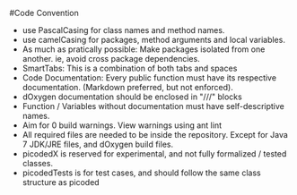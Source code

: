 #Code Convention 
+ use PascalCasing for class names and method names.
+ use camelCasing for packages, method arguments and local variables.
+ As much as pratically possible: Make packages isolated from one another. ie, avoid cross package dependencies.
+ SmartTabs: This is a combination of both tabs and spaces
+ Code Documentation: Every public function must have its respective documentation. (Markdown preferred, but not enforced).
+ dOxygen documentation should be enclosed in "///" blocks
+ Function / Variables without documentation must have self-descriptive names.
+ Aim for 0 build warnings. View warnings using ant lint
+ All required files are needed to be inside the repository. Except for Java 7 JDK/JRE files, and dOxygen build files.
+ picodedX is reserved for experimental, and not fully formalized / tested classes.
+ picodedTests is for test cases, and should follow the same class structure as picoded